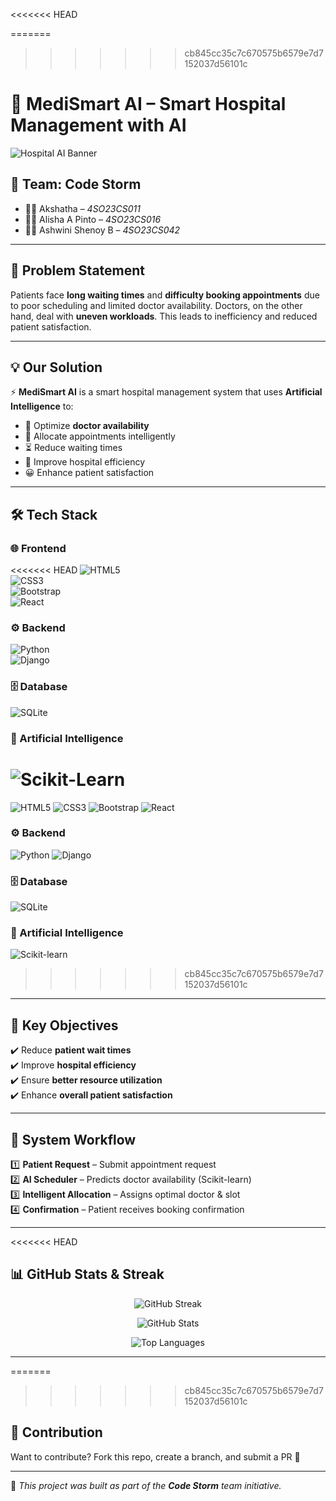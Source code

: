 <<<<<<< HEAD

=======
>>>>>>> cb845cc35c7c670575b6579e7d7152037d56101c
# 🏥 MediSmart AI – Smart Hospital Management with AI  

![Hospital AI Banner](https://img.shields.io/badge/AI%20Powered%20Healthcare-Smart%20Hospital-blueviolet?style=for-the-badge&logo=ai)  

## 👥 Team: **Code Storm**  
- 👩‍💻 Akshatha – *4SO23CS011*  
- 👩‍💻 Alisha A Pinto – *4SO23CS016*  
- 👩‍💻 Ashwini Shenoy B – *4SO23CS042*  

---

## 🚀 Problem Statement  
Patients face **long waiting times** and **difficulty booking appointments** due to poor scheduling and limited doctor availability. Doctors, on the other hand, deal with **uneven workloads**. This leads to inefficiency and reduced patient satisfaction.  

---

## 💡 Our Solution  
⚡ **MediSmart AI** is a smart hospital management system that uses **Artificial Intelligence** to:  
- 📅 Optimize **doctor availability**  
- 🤖 Allocate appointments intelligently  
- ⏳ Reduce waiting times  
- 🏥 Improve hospital efficiency  
- 😀 Enhance patient satisfaction  

---

## 🛠️ Tech Stack  

### 🌐 Frontend  
<<<<<<< HEAD
![HTML5](https://img.icons8.com/color/48/html-5.png)  
![CSS3](https://img.icons8.com/color/48/css3.png)  
![Bootstrap](https://img.icons8.com/color/48/bootstrap.png)  
![React](https://img.icons8.com/color/48/react-native.png)  

### ⚙️ Backend  
![Python](https://img.icons8.com/color/48/python.png)  
![Django](https://img.icons8.com/color/48/django.png)  

### 🗄️ Database  
![SQLite](https://img.icons8.com/color/48/sqlite.png)  

### 🤖 Artificial Intelligence  
![Scikit-Learn](https://img.icons8.com/external-soft-fill-juicy-fish/48/external-machine-learning-data-science-soft-fill-soft-fill-juicy-fish.png)  
=======
![HTML5](https://img.icons8.com/color/48/html-5.png)  ![CSS3](https://img.icons8.com/color/48/css3.png)  ![Bootstrap](https://img.icons8.com/color/48/bootstrap.png)  ![React](https://img.icons8.com/color/48/react-native.png)  

### ⚙️ Backend  
![Python](https://img.icons8.com/color/48/python.png)  ![Django](https://img.icons8.com/color/48/django.png)  

### 🗄️ Database  
![SQLite](https://www.vectorlogo.zone/logos/sqlite/sqlite-icon.svg)  

### 🤖 Artificial Intelligence  
![Scikit-learn](https://upload.wikimedia.org/wikipedia/commons/0/05/Scikit_learn_logo_small.svg)  
>>>>>>> cb845cc35c7c670575b6579e7d7152037d56101c

---

## 🎯 Key Objectives  
✔️ Reduce **patient wait times**  
✔️ Improve **hospital efficiency**  
✔️ Ensure **better resource utilization**  
✔️ Enhance **overall patient satisfaction**  

---

## 🔄 System Workflow  

1️⃣ **Patient Request** – Submit appointment request  
2️⃣ **AI Scheduler** – Predicts doctor availability (Scikit-learn)  
3️⃣ **Intelligent Allocation** – Assigns optimal doctor & slot  
4️⃣ **Confirmation** – Patient receives booking confirmation  

---

<<<<<<< HEAD
## 📊 GitHub Stats & Streak  

<p align="center">  
  <img src="https://github-readme-streak-stats.herokuapp.com?user=ASB-05&theme=radical&hide_border=true" alt="GitHub Streak" />  
</p>  

<p align="center">  
  <img src="https://github-readme-stats.vercel.app/api?username=ASB-05&show_icons=true&theme=radical&hide_border=true" alt="GitHub Stats" />  
</p>  

<p align="center">  
  <img src="https://github-readme-stats.vercel.app/api/top-langs/?username=ASB-05&layout=compact&theme=radical&hide_border=true" alt="Top Languages" />  
</p>  

---

=======
>>>>>>> cb845cc35c7c670575b6579e7d7152037d56101c
## 🤝 Contribution  
Want to contribute? Fork this repo, create a branch, and submit a PR 🚀  

---

🔗 *This project was built as part of the **Code Storm** team initiative.*  
